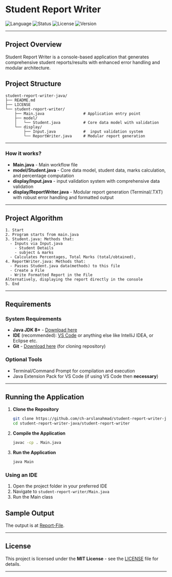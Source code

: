 # Student Report Writer

![Language](https://img.shields.io/badge/language-Java-blue.svg)
![Status](https://img.shields.io/badge/status-Project-brightgreen)
![License](https://img.shields.io/badge/license-MIT-lightgrey)
![Version](https://img.shields.io/badge/version-1.0-blue)

---

## Project Overview

Student Report Writer is a console-based application that generates comprehensive student reports/results with enhanced error handling and modular architecture.

## Project Structure

```sturcture
student-report-writer-java/
├── README.md
├── LICENSE
└── student-report-writer/
    ├── Main.java                 # Application entry point
    ├── model/
    │   └── Student.java          # Core data model with validation
    └── display/
        ├── Input.java            #  input validation system
        └── ReportWriter.java     # Modular report generation
```

---

### How it works?

- **Main.java** - Main workflow file
- **model/Student.java** - Core data model, student data, marks calculation, and percentage computation
- **display/Input.java** -  input validation system with comprehensive data validation
- **display/ReportWriter.java** - Modular report generation (Terminal/.TXT) with robust error handling and formatted output

---

## Project Algorithm

```text
1. Start
2. Program starts from main.java
3. Student.java: Methods that:
  - Inputs via Input.java
    - Student Details 
    - subject & marks
  - Calculates Percentages, Total Marks (total/obtained),
4. ReportWriter.java: Methods that:
  - Passes Student.java data(methods) to this file
  - Create a File
  - Write Formatted Report in the File
Alternatively, displaying the report directly in the console
5. End

```

---

## Requirements

### System Requirements

- **Java JDK 8+** - [Download here](https://www.oracle.com/java/technologies/downloads/?er=221886)
- **IDE** (recommended): [VS Code](https://code.visualstudio.com/download) or anything else like IntelliJ IDEA, or Eclipse etc.
- **Git** - [Download here](https://git-scm.com/downloads) (for cloning repository)

### Optional Tools

- Terminal/Command Prompt for compilation and execution
- Java Extension Pack for VS Code (if using VS Code then **necessary**)

---

## Running the Application

1. **Clone the Repository**

   ```bash
   git clone https://github.com/ch-arslanahmad/student-report-writer-java.git
   cd student-report-writer-java/student-report-writer
   ```

2. **Compile the Application**

   ```bash
   javac -cp . Main.java
   ```

3. **Run the Application**

   ```bash
   java Main
   ```

### Using an IDE

1. Open the project folder in your preferred IDE
2. Navigate to `student-report-writer/Main.java`
3. Run the Main class


## Sample Output

The output is at [Report-File](student-report-writer/Report.txt).

---

## License

This project is licensed under the **MIT License** - see the [LICENSE](LICENSE) file for details.

---
